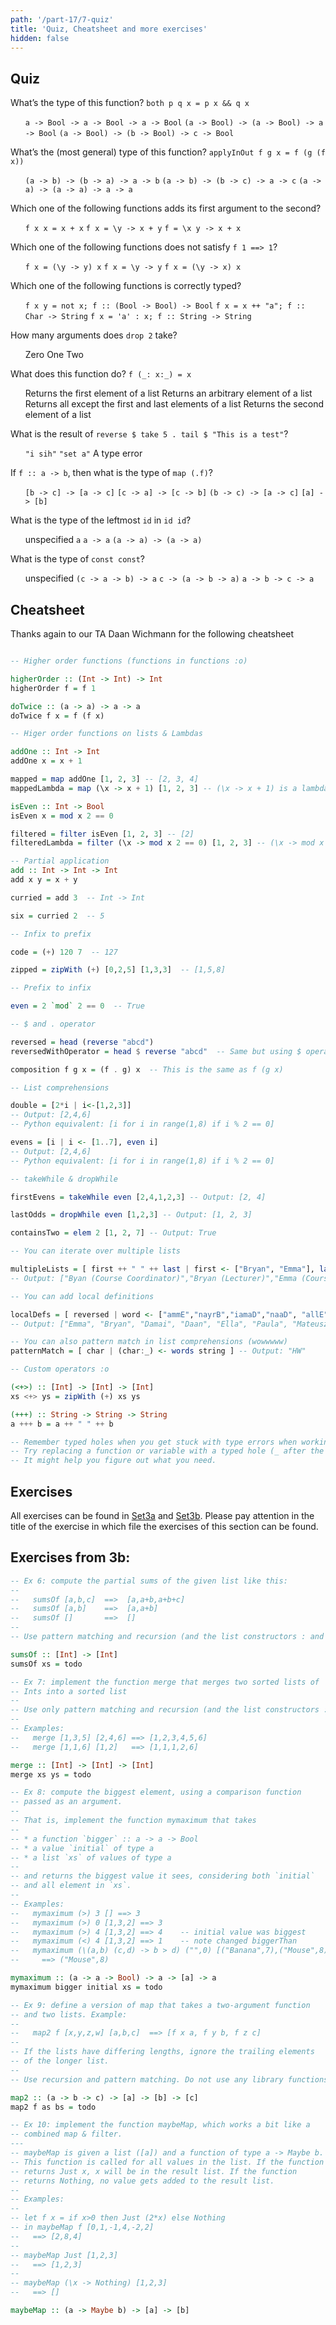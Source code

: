 ```yaml
---
path: '/part-17/7-quiz'
title: 'Quiz, Cheatsheet and more exercises'
hidden: false
---
```


## Quiz

<p>What’s the type of this function? <code>both p q x = p x &amp;&amp; q x</code></p>
<ol className="quiz-list">
<click-quiz>
<code>a -&gt; Bool -&gt; a -&gt; Bool -&gt; a -&gt; Bool</code>
</click-quiz>
<click-quiz correct>
<code>(a -&gt; Bool) -&gt; (a -&gt; Bool) -&gt; a -&gt; Bool</code>
</click-quiz>
<click-quiz>
<code>(a -&gt; Bool) -&gt; (b -&gt; Bool) -&gt; c -&gt; Bool</code>
</click-quiz>
</ol>
<p>What’s the (most general) type of this function? <code>applyInOut f g x = f (g (f x))</code></p>
<ol className="quiz-list">
<click-quiz correct>
<code>(a -&gt; b) -&gt; (b -&gt; a) -&gt; a -&gt; b</code>
</click-quiz>
<click-quiz>
<code>(a -&gt; b) -&gt; (b -&gt; c) -&gt; a -&gt; c</code>
</click-quiz>
<click-quiz>
<code>(a -&gt; a) -&gt; (a -&gt; a) -&gt; a -&gt; a</code>
</click-quiz>
</ol>
<p>Which one of the following functions adds its first argument to the second?</p>
<ol className="quiz-list">
<click-quiz>
<code>f x x = x + x</code>
</click-quiz>
<click-quiz correct>
<code>f x = \y -&gt; x + y</code>
</click-quiz>
<click-quiz>
<code>f = \x y -&gt; x + x</code>
</click-quiz>
</ol>
<p>Which one of the following functions does not satisfy <code>f 1 ==&gt; 1</code>?</p>
<ol className="quiz-list">
<click-quiz>
<code>f x = (\y -&gt; y) x</code>
</click-quiz>
<click-quiz correct>
<code>f x = \y -&gt; y</code>
</click-quiz>
<click-quiz>
<code>f x = (\y -&gt; x) x</code>
</click-quiz>
</ol>
<p>Which one of the following functions is correctly typed?</p>
<ol className="quiz-list">
<click-quiz>
<code>f x y = not x; f :: (Bool -&gt; Bool) -&gt; Bool</code>
</click-quiz>
<click-quiz>
<code>f x = x ++ "a"; f :: Char -&gt; String</code>
</click-quiz>
<click-quiz correct>
<code>f x = 'a' : x; f :: String -&gt; String</code>
</click-quiz>
</ol>
<p>How many arguments does <code>drop 2</code> take?</p>
<ol className="quiz-list">
<click-quiz>
Zero
</click-quiz>
<click-quiz correct>
One
</click-quiz>
<click-quiz>
Two
</click-quiz>
</ol>



<p>What does this function do? <code>f (_: x:_) = x</code></p>
<ol className="quiz-list">
<click-quiz>
Returns the first element of a list
</click-quiz>
<click-quiz>
Returns an arbitrary element of a list
</click-quiz>
<click-quiz>
Returns all except the first and last elements of a list
</click-quiz>
<click-quiz correct>
Returns the second element of a list
</click-quiz>
</ol>



<p>What is the result of <code>reverse $ take 5 . tail $ "This is a test"</code>?</p>
<ol className="quiz-list">
<click-quiz correct>
<code>"i sih"</code>
</click-quiz>
<click-quiz>
<code>"set a"</code>
</click-quiz>
<click-quiz>
A type error
</click-quiz>
</ol>


<p>If <code>f :: a -&gt; b</code>, then what is the type of <code>map (.f)</code>?</p>
<ol className="quiz-list">
<click-quiz correct>
<code>[b -&gt; c] -&gt; [a -&gt; c]</code>
</click-quiz>
<click-quiz>
<code>[c -&gt; a] -&gt; [c -&gt; b]</code>
</click-quiz>
<click-quiz>
<code>(b -&gt; c) -&gt; [a -&gt; c]</code>
</click-quiz>
<click-quiz>
<code>[a] -&gt; [b]</code>
</click-quiz>
</ol>


<p>What is the type of the leftmost <code>id</code> in <code>id id</code>?</p>
<ol className="quiz-list">
<click-quiz>
unspecified
</click-quiz>


<click-quiz>
<code>a</code></a>
</click-quiz>

<click-quiz>
<code>a -&gt; a</code>
</click-quiz>
<click-quiz correct>
<code>(a -&gt; a) -&gt; (a -&gt; a)</code>
</click-quiz>
</ol>
<p>What is the type of <code>const const</code>?</p>
<ol className="quiz-list">
<click-quiz>
unspecified
</click-quiz>
<click-quiz>
<code>(c -&gt; a -&gt; b) -&gt; a</code>
</click-quiz>
<click-quiz correct>
<code>c -&gt; (a -&gt; b -&gt; a)</code>
</click-quiz>
<click-quiz>
<code>a -&gt; b -&gt; c -&gt; a</code>
</click-quiz>
</ol>


## Cheatsheet

Thanks again to our TA Daan Wichmann for the following cheatsheet


```haskell

-- Higher order functions (functions in functions :o)

higherOrder :: (Int -> Int) -> Int
higherOrder f = f 1

doTwice :: (a -> a) -> a -> a
doTwice f x = f (f x)

-- Higer order functions on lists & Lambdas

addOne :: Int -> Int
addOne x = x + 1

mapped = map addOne [1, 2, 3] -- [2, 3, 4]
mappedLambda = map (\x -> x + 1) [1, 2, 3] -- (\x -> x + 1) is a lambda function

isEven :: Int -> Bool
isEven x = mod x 2 == 0

filtered = filter isEven [1, 2, 3] -- [2]
filteredLambda = filter (\x -> mod x 2 == 0) [1, 2, 3] -- (\x -> mod x 2 == 0) is a lambda function

-- Partial application
add :: Int -> Int -> Int
add x y = x + y

curried = add 3  -- Int -> Int

six = curried 2  -- 5

-- Infix to prefix

code = (+) 120 7  -- 127

zipped = zipWith (+) [0,2,5] [1,3,3]  -- [1,5,8]

-- Prefix to infix

even = 2 `mod` 2 == 0  -- True

-- $ and . operator

reversed = head (reverse "abcd")
reversedWithOperator = head $ reverse "abcd"  -- Same but using $ operator, if we are lazy / it looks better!

composition f g x = (f . g) x  -- This is the same as f (g x)

-- List comprehensions

double = [2*i | i<-[1,2,3]]
-- Output: [2,4,6]
-- Python equivalent: [i for i in range(1,8) if i % 2 == 0]

evens = [i | i <- [1..7], even i]
-- Output: [2,4,6]
-- Python equivalent: [i for i in range(1,8) if i % 2 == 0]

-- takeWhile & dropWhile

firstEvens = takeWhile even [2,4,1,2,3] -- Output: [2, 4]

lastOdds = dropWhile even [1,2,3] -- Output: [1, 2, 3]

containsTwo = elem 2 [1, 2, 7] -- Output: True

-- You can iterate over multiple lists

multipleLists = [ first ++ " " ++ last | first <- ["Bryan", "Emma"], last <- ["(Course Coordinator)","(Lecturer)"] ]
-- Output: ["Byan (Course Coordinator)","Bryan (Lecturer)","Emma (Course Coordinator)","Emma (Lecturer)"]

-- You can add local definitions

localDefs = [ reversed | word <- ["ammE","nayrB","iamaD","naaD", "allE", "aluaP", "zsuetaM"], let reversed = reverse word ]
-- Output: ["Emma", "Bryan", "Damai", "Daan", "Ella", "Paula", "Mateusz"]

-- You can also pattern match in list comprehensions (wowwwww)
patternMatch = [ char | (char:_) <- words string ] -- Output: "HW"

-- Custom operators :o

(<+>) :: [Int] -> [Int] -> [Int]
xs <+> ys = zipWith (+) xs ys

(+++) :: String -> String -> String
a +++ b = a ++ " " ++ b

-- Remember typed holes when you get stuck with type errors when working on the exercises!
-- Try replacing a function or variable with a typed hole (_ after the =).
-- It might help you figure out what you need.
```

## Exercises

All exercises can be found in [Set3a](https://github.com/moocfi/haskell-mooc/blob/master/exercises/Set3a.hs)
and [Set3b](https://github.com/moocfi/haskell-mooc/blob/master/exercises/Set3b.hs). Please pay attention in the title of the exercise in which file the exercises of this section can be found.

## Exercises from 3b:
<text-box variant='exercise' name="Exercise 3b.6">

```Haskell
-- Ex 6: compute the partial sums of the given list like this:
--
--   sumsOf [a,b,c]  ==>  [a,a+b,a+b+c]
--   sumsOf [a,b]    ==>  [a,a+b]
--   sumsOf []       ==>  []
--
-- Use pattern matching and recursion (and the list constructors : and [])

sumsOf :: [Int] -> [Int]
sumsOf xs = todo
```
</text-box>


<text-box variant='exercise' name="Exercise 3b.7">

```Haskell
-- Ex 7: implement the function merge that merges two sorted lists of
-- Ints into a sorted list
--
-- Use only pattern matching and recursion (and the list constructors : and [])
--
-- Examples:
--   merge [1,3,5] [2,4,6] ==> [1,2,3,4,5,6]
--   merge [1,1,6] [1,2]   ==> [1,1,1,2,6]

merge :: [Int] -> [Int] -> [Int]
merge xs ys = todo
```
</text-box>



<text-box variant='exercise' name="Exercise 3b.8">

```Haskell
-- Ex 8: compute the biggest element, using a comparison function
-- passed as an argument.
--
-- That is, implement the function mymaximum that takes
--
-- * a function `bigger` :: a -> a -> Bool
-- * a value `initial` of type a
-- * a list `xs` of values of type a
--
-- and returns the biggest value it sees, considering both `initial`
-- and all element in `xs`.
--
-- Examples:
--   mymaximum (>) 3 [] ==> 3
--   mymaximum (>) 0 [1,3,2] ==> 3
--   mymaximum (>) 4 [1,3,2] ==> 4    -- initial value was biggest
--   mymaximum (<) 4 [1,3,2] ==> 1    -- note changed biggerThan
--   mymaximum (\(a,b) (c,d) -> b > d) ("",0) [("Banana",7),("Mouse",8)]
--     ==> ("Mouse",8)

mymaximum :: (a -> a -> Bool) -> a -> [a] -> a
mymaximum bigger initial xs = todo
```
</text-box>


<text-box variant='exercise' name="Exercise 3b.9">

```Haskell
-- Ex 9: define a version of map that takes a two-argument function
-- and two lists. Example:
--
--   map2 f [x,y,z,w] [a,b,c]  ==> [f x a, f y b, f z c]
--
-- If the lists have differing lengths, ignore the trailing elements
-- of the longer list.
--
-- Use recursion and pattern matching. Do not use any library functions.

map2 :: (a -> b -> c) -> [a] -> [b] -> [c]
map2 f as bs = todo

```
</text-box>




<text-box variant='exercise' name="Exercise 3b.10">

```Haskell
-- Ex 10: implement the function maybeMap, which works a bit like a
-- combined map & filter.
---
-- maybeMap is given a list ([a]) and a function of type a -> Maybe b.
-- This function is called for all values in the list. If the function
-- returns Just x, x will be in the result list. If the function
-- returns Nothing, no value gets added to the result list.
--
-- Examples:
--
-- let f x = if x>0 then Just (2*x) else Nothing
-- in maybeMap f [0,1,-1,4,-2,2]
--   ==> [2,8,4]
--
-- maybeMap Just [1,2,3]
--   ==> [1,2,3]
--
-- maybeMap (\x -> Nothing) [1,2,3]
--   ==> []

maybeMap :: (a -> Maybe b) -> [a] -> [b]

```
</text-box>



